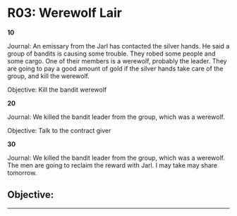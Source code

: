 # R03: Werewolf Lair


**10**

Journal:
An emissary from the Jarl has contacted the silver hands. He said a group of bandits is causing some trouble. They robed some people and some cargo. One of their members is a werewolf, probably the leader. They are going to pay a good amount of gold if the silver hands take care of the group, and kill the werewolf.

Objective:
Kill the bandit werewolf


**20**

Journal:
We killed the bandit leader from the group, which was a werewolf. 

Objective:
Talk to the contract giver


**30**

Journal:
We killed the bandit leader from the group, which was a werewolf. The men are going to reclaim the reward with Jarl. I may take may share tomorrow.

Objective:
--


----




